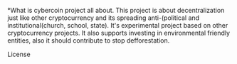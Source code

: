 °What is cybercoin project all about.
  This project is about decentralization just like other cryptocurrency and its spreading anti-(political and institutional(church, school, state).
It's experimental project based on other cryptocurrency projects. It also supports investing in environmental friendly entities, also it should contribute to stop defforestation.



License
